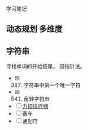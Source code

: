 学习笔记

## 动态规划 多维度 

## 字符串
寻找单词的开始结尾， 双指针法。

- [X] 387. 字符串中第一个唯一字符
- [X] 541. 反转字符串 
- [ ] [力扣排行榜](https://leetcode-cn.com/problems/design-a-leaderboard/)
- [ ] 赛车
- [ ] 通配符